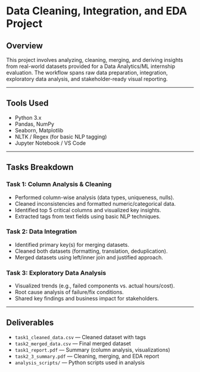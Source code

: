 # Data Cleaning, Integration, and EDA Project

##  Overview
This project involves analyzing, cleaning, merging, and deriving insights from real-world datasets provided for a Data Analytics/ML internship evaluation. The workflow spans raw data preparation, integration, exploratory data analysis, and stakeholder-ready visual reporting.

---

## Tools Used
- Python 3.x
- Pandas, NumPy
- Seaborn, Matplotlib
- NLTK / Regex (for basic NLP tagging)
- Jupyter Notebook / VS Code

---

## Tasks Breakdown

### Task 1: Column Analysis & Cleaning
- Performed column-wise analysis (data types, uniqueness, nulls).
- Cleaned inconsistencies and formatted numeric/categorical data.
- Identified top 5 critical columns and visualized key insights.
- Extracted tags from text fields using basic NLP techniques.

### Task 2: Data Integration
- Identified primary key(s) for merging datasets.
- Cleaned both datasets (formatting, translation, deduplication).
- Merged datasets using left/inner join and justified approach.

### Task 3: Exploratory Data Analysis
- Visualized trends (e.g., failed components vs. actual hours/cost).
- Root cause analysis of failure/fix conditions.
- Shared key findings and business impact for stakeholders.

---

## Deliverables
- `task1_cleaned_data.csv` — Cleaned dataset with tags
- `task2_merged_data.csv` — Final merged dataset
- `task1_report.pdf` — Summary (column analysis, visualizations)
- `task2_3_summary.pdf` — Cleaning, merging, and EDA report
- `analysis_scripts/` — Python scripts used in analysis